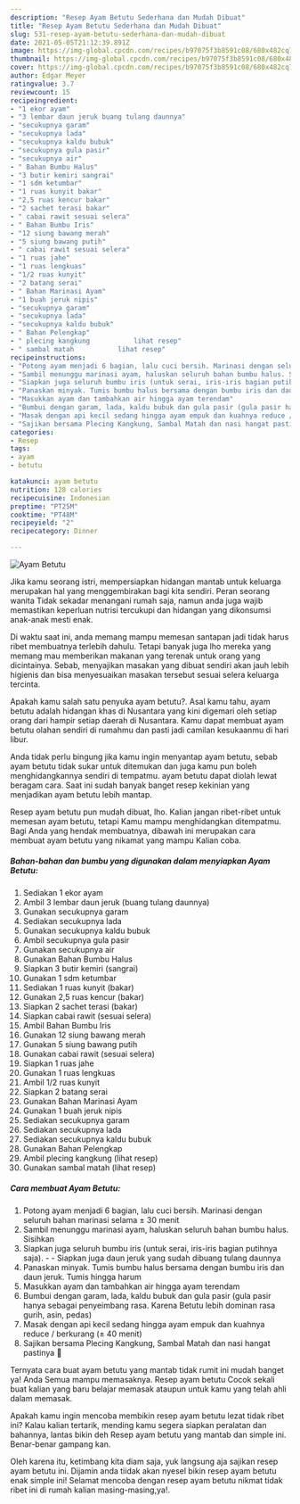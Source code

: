 ```yaml
---
description: "Resep Ayam Betutu Sederhana dan Mudah Dibuat"
title: "Resep Ayam Betutu Sederhana dan Mudah Dibuat"
slug: 531-resep-ayam-betutu-sederhana-dan-mudah-dibuat
date: 2021-05-05T21:12:39.891Z
image: https://img-global.cpcdn.com/recipes/b97075f3b8591c08/680x482cq70/ayam-betutu-foto-resep-utama.jpg
thumbnail: https://img-global.cpcdn.com/recipes/b97075f3b8591c08/680x482cq70/ayam-betutu-foto-resep-utama.jpg
cover: https://img-global.cpcdn.com/recipes/b97075f3b8591c08/680x482cq70/ayam-betutu-foto-resep-utama.jpg
author: Edgar Meyer
ratingvalue: 3.7
reviewcount: 15
recipeingredient:
- "1 ekor ayam"
- "3 lembar daun jeruk buang tulang daunnya"
- "secukupnya garam"
- "secukupnya lada"
- "secukupnya kaldu bubuk"
- "secukupnya gula pasir"
- "secukupnya air"
- " Bahan Bumbu Halus"
- "3 butir kemiri sangrai"
- "1 sdm ketumbar"
- "1 ruas kunyit bakar"
- "2,5 ruas kencur bakar"
- "2 sachet terasi bakar"
- " cabai rawit sesuai selera"
- " Bahan Bumbu Iris"
- "12 siung bawang merah"
- "5 siung bawang putih"
- " cabai rawit sesuai selera"
- "1 ruas jahe"
- "1 ruas lengkuas"
- "1/2 ruas kunyit"
- "2 batang serai"
- " Bahan Marinasi Ayam"
- "1 buah jeruk nipis"
- "secukupnya garam"
- "secukupnya lada"
- "secukupnya kaldu bubuk"
- " Bahan Pelengkap"
- " plecing kangkung           lihat resep"
- " sambal matah           lihat resep"
recipeinstructions:
- "Potong ayam menjadi 6 bagian, lalu cuci bersih. Marinasi dengan seluruh bahan marinasi selama ± 30 menit"
- "Sambil menunggu marinasi ayam, haluskan seluruh bahan bumbu halus. Sisihkan"
- "Siapkan juga seluruh bumbu iris (untuk serai, iris-iris bagian putihnya saja).  Siapkan juga daun jeruk yang sudah dibuang tulang daunnya"
- "Panaskan minyak. Tumis bumbu halus bersama dengan bumbu iris dan daun jeruk. Tumis hingga harum"
- "Masukkan ayam dan tambahkan air hingga ayam terendam"
- "Bumbui dengan garam, lada, kaldu bubuk dan gula pasir (gula pasir hanya sebagai penyeimbang rasa. Karena Betutu lebih dominan rasa gurih, asin, pedas)"
- "Masak dengan api kecil sedang hingga ayam empuk dan kuahnya reduce / berkurang (± 40 menit)"
- "Sajikan bersama Plecing Kangkung, Sambal Matah dan nasi hangat pastinya 🤭"
categories:
- Resep
tags:
- ayam
- betutu

katakunci: ayam betutu 
nutrition: 128 calories
recipecuisine: Indonesian
preptime: "PT25M"
cooktime: "PT48M"
recipeyield: "2"
recipecategory: Dinner

---
```



![Ayam Betutu](https://img-global.cpcdn.com/recipes/b97075f3b8591c08/680x482cq70/ayam-betutu-foto-resep-utama.jpg)

Jika kamu seorang istri, mempersiapkan hidangan mantab untuk keluarga merupakan hal yang menggembirakan bagi kita sendiri. Peran seorang  wanita Tidak sekadar menangani rumah saja, namun anda juga wajib memastikan keperluan nutrisi tercukupi dan hidangan yang dikonsumsi anak-anak mesti enak.

Di waktu  saat ini, anda memang mampu memesan santapan jadi tidak harus ribet membuatnya terlebih dahulu. Tetapi banyak juga lho mereka yang memang mau memberikan makanan yang terenak untuk orang yang dicintainya. Sebab, menyajikan masakan yang dibuat sendiri akan jauh lebih higienis dan bisa menyesuaikan masakan tersebut sesuai selera keluarga tercinta. 



Apakah kamu salah satu penyuka ayam betutu?. Asal kamu tahu, ayam betutu adalah hidangan khas di Nusantara yang kini digemari oleh setiap orang dari hampir setiap daerah di Nusantara. Kamu dapat membuat ayam betutu olahan sendiri di rumahmu dan pasti jadi camilan kesukaanmu di hari libur.

Anda tidak perlu bingung jika kamu ingin menyantap ayam betutu, sebab ayam betutu tidak sukar untuk ditemukan dan juga kamu pun boleh menghidangkannya sendiri di tempatmu. ayam betutu dapat diolah lewat beragam cara. Saat ini sudah banyak banget resep kekinian yang menjadikan ayam betutu lebih mantap.

Resep ayam betutu pun mudah dibuat, lho. Kalian jangan ribet-ribet untuk memesan ayam betutu, tetapi Kamu mampu menghidangkan ditempatmu. Bagi Anda yang hendak membuatnya, dibawah ini merupakan cara membuat ayam betutu yang nikamat yang mampu Kalian coba.

<!--inarticleads1-->

##### Bahan-bahan dan bumbu yang digunakan dalam menyiapkan Ayam Betutu:

1. Sediakan 1 ekor ayam
1. Ambil 3 lembar daun jeruk (buang tulang daunnya)
1. Gunakan secukupnya garam
1. Sediakan secukupnya lada
1. Gunakan secukupnya kaldu bubuk
1. Ambil secukupnya gula pasir
1. Gunakan secukupnya air
1. Gunakan  Bahan Bumbu Halus
1. Siapkan 3 butir kemiri (sangrai)
1. Gunakan 1 sdm ketumbar
1. Sediakan 1 ruas kunyit (bakar)
1. Gunakan 2,5 ruas kencur (bakar)
1. Siapkan 2 sachet terasi (bakar)
1. Siapkan  cabai rawit (sesuai selera)
1. Ambil  Bahan Bumbu Iris
1. Gunakan 12 siung bawang merah
1. Gunakan 5 siung bawang putih
1. Gunakan  cabai rawit (sesuai selera)
1. Siapkan 1 ruas jahe
1. Gunakan 1 ruas lengkuas
1. Ambil 1/2 ruas kunyit
1. Siapkan 2 batang serai
1. Gunakan  Bahan Marinasi Ayam
1. Gunakan 1 buah jeruk nipis
1. Sediakan secukupnya garam
1. Sediakan secukupnya lada
1. Sediakan secukupnya kaldu bubuk
1. Gunakan  Bahan Pelengkap
1. Ambil  plecing kangkung           (lihat resep)
1. Gunakan  sambal matah           (lihat resep)




<!--inarticleads2-->

##### Cara membuat Ayam Betutu:

1. Potong ayam menjadi 6 bagian, lalu cuci bersih. Marinasi dengan seluruh bahan marinasi selama ± 30 menit
1. Sambil menunggu marinasi ayam, haluskan seluruh bahan bumbu halus. Sisihkan
1. Siapkan juga seluruh bumbu iris (untuk serai, iris-iris bagian putihnya saja). -  - Siapkan juga daun jeruk yang sudah dibuang tulang daunnya
1. Panaskan minyak. Tumis bumbu halus bersama dengan bumbu iris dan daun jeruk. Tumis hingga harum
1. Masukkan ayam dan tambahkan air hingga ayam terendam
1. Bumbui dengan garam, lada, kaldu bubuk dan gula pasir (gula pasir hanya sebagai penyeimbang rasa. Karena Betutu lebih dominan rasa gurih, asin, pedas)
1. Masak dengan api kecil sedang hingga ayam empuk dan kuahnya reduce / berkurang (± 40 menit)
1. Sajikan bersama Plecing Kangkung, Sambal Matah dan nasi hangat pastinya 🤭




Ternyata cara buat ayam betutu yang mantab tidak rumit ini mudah banget ya! Anda Semua mampu memasaknya. Resep ayam betutu Cocok sekali buat kalian yang baru belajar memasak ataupun untuk kamu yang telah ahli dalam memasak.

Apakah kamu ingin mencoba membikin resep ayam betutu lezat tidak ribet ini? Kalau kalian tertarik, mending kamu segera siapkan peralatan dan bahannya, lantas bikin deh Resep ayam betutu yang mantab dan simple ini. Benar-benar gampang kan. 

Oleh karena itu, ketimbang kita diam saja, yuk langsung aja sajikan resep ayam betutu ini. Dijamin anda tiidak akan nyesel bikin resep ayam betutu enak simple ini! Selamat mencoba dengan resep ayam betutu nikmat tidak ribet ini di rumah kalian masing-masing,ya!.

